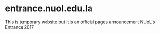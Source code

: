 # entrance.nuol.edu.la
This is temporary website but it is an official pages announcement NUoL's Entrance 2017

